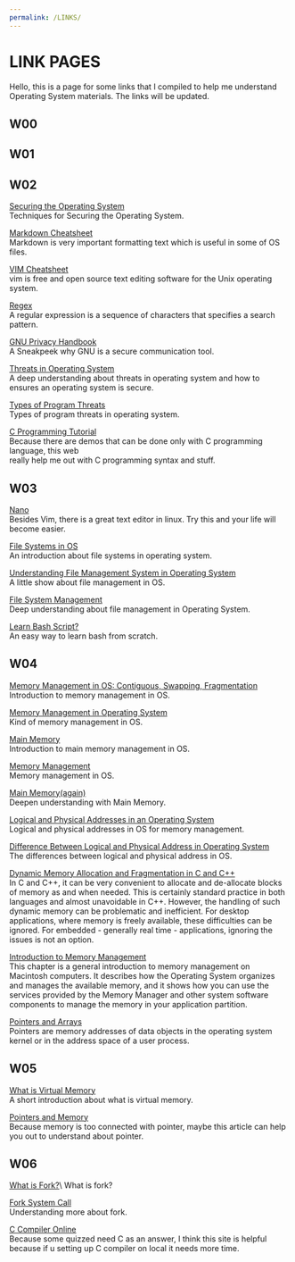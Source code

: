 ```yaml
---
permalink: /LINKS/
---
```

# LINK PAGES

Hello, this is a page for some links that I compiled 
to help me understand Operating System materials. The 
links will be updated.
## W00

## W01

## W02
[Securing the Operating System](https://www.ibm.com/docs/da/cognos-analytics/10.2.2?topic=SSEP7J_10.2.2/com.ibm.swg.ba.cognos.crn_arch.10.2.2.doc/c_securing_the_operating_system.html)\
Techniques for Securing the Operating System.

[Markdown Cheatsheet](https://markdown-here.com/)\
Markdown is very important formatting text which is useful in some of OS files.

[VIM Cheatsheet](https://vim.rtorr.com/)\
vim is free and open source text editing software for the Unix operating system.

[Regex](https://cheatography.com/davechild/cheat-sheets/regular-expressions/)\
A regular expression is a sequence of characters that specifies a search pattern. 

[GNU Privacy Handbook](https://www.gnupg.org/gph/en/manual/c14.html)\
A Sneakpeek why GNU is a secure communication tool.

[Threats in Operating System](https://www.hysolate.com/learn/sandboxing/understanding-os-security-threats-and-security-controls/)\
A deep understanding about threats in operating system and how to ensures an operating system is secure.

[Types of Program Threats](https://www.i2tutorials.com/os-introduction/os-types-of-program-threats/)\
Types of program threats in operating system.

[C Programming Tutorial](https://www.learn-c.org/)\
Because there are demos that can be done only with C programming language, this web\
really help me out with C programming syntax and stuff.

## W03

[Nano](https://linuxize.com/post/how-to-use-nano-text-editor/)\
Besides Vim, there is a great text editor in linux. Try this and your life will\
become easier.

[File Systems in OS](https://www.guru99.com/file-systems-operating-system.html)\
An introduction about file systems in operating system.

[Understanding File Management System in Operating System](https://princeabhishek410.medium.com/understanding-file-management-system-in-operating-system-4c7fbfc306f2)\
A little show about file management in OS.

[File System Management](http://faculty.salina.k-state.edu/tim/ossg/File_sys/file_sys.html)\
Deep understanding about file management in Operating System.

[Learn Bash Script?](https://dev.to/ahmedmusallam/bash-from-scratch-learn-enough-bash-to-write-your-own-scripts-189f)\
An easy way to learn bash from scratch.

## W04

[Memory Management in OS: Contiguous, Swapping, Fragmentation](https://www.guru99.com/os-memory-management.html)\
Introduction to memory management in OS.

[Memory Management in Operating System](https://www.geeksforgeeks.org/memory-management-in-operating-system/)\
Kind of memory management in OS.

[Main Memory](http://www.compsci.hunter.cuny.edu/~sweiss/course_materials/csci340/slides/chapter09.pdf)\
Introduction to main memory management in OS.

[Memory Management](https://www2.latech.edu/~box/os/ch08.pdf)\
Memory management in OS.

[Main Memory(again)](https://www.cs.uic.edu/~jbell/CourseNotes/OperatingSystems/8_MainMemory.html)\
Deepen understanding with Main Memory.

[Logical and Physical Addresses in an Operating System](https://eng.libretexts.org/Courses/Delta_College/Operating_System%3A_The_Basics/07%3A_Memory/7.5%3A_Logical_vs_Physical_Address)\
Logical and physical addresses in OS for memory management.

[Difference Between Logical and Physical Address in Operating System](http://www.meerutcollege.org/mcm_admin/upload/1587052623.pdf)\
The differences between logical and physical address in OS.

[Dynamic Memory Allocation and Fragmentation in C and C++](https://www.design-reuse.com/articles/25090/dynamic-memory-allocation-fragmentation-c.html)\
In C and C++, it can be very convenient to allocate and de-allocate blocks of memory as and when needed. This is certainly standard practice in both languages and almost unavoidable in C++. However, the handling of such dynamic memory can be problematic and inefficient. For desktop applications, where memory is freely available, these difficulties can be ignored. For embedded - generally real time - applications, ignoring the issues is not an option.

[Introduction to Memory Management](https://developer.apple.com/library/archive/documentation/mac/pdf/Memory/Intro_to_Mem_Mgmt.pdf)\
This chapter is a general introduction to memory management on Macintosh computers.
It describes how the Operating System organizes and manages the available memory,
and it shows how you can use the services provided by the Memory Manager and other
system software components to manage the memory in your application partition.

[Pointers and Arrays](https://docs.oracle.com/cd/E19253-01/817-6223/chp-pointers/index.html)\
Pointers are memory addresses of data objects in the operating system kernel or in the address space of a user process.

## W05

[What is Virtual Memory](https://www.guru99.com/virtual-memory-in-operating-system.html)\
A short introduction about what is virtual memory. 

[Pointers and Memory](http://cslibrary.stanford.edu/102/PointersAndMemory.pdf)\
Because memory is too connected with pointer, maybe this article can help
you out to understand about pointer.

## W06

[What is Fork?](https://en.wikipedia.org/wiki/Fork_(system_call))\
What is fork?

[Fork System Call](https://www.csl.mtu.edu/cs4411.ck/www/NOTES/process/fork/create.html)\
Understanding more about fork.

[C Compiler Online](https://www.onlinegdb.com/online_c_compiler)\
Because some quizzed need C as an answer, I think this site is helpful because if u setting up C compiler
on local it needs more time.


